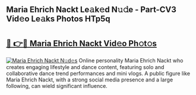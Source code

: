 ## Maria Ehrich Nackt Le𝚊k𝚎d N𝚞𝚍e - Part-CV3 Vid𝚎o Le𝚊ks Photos HTp5q

# <h2><a href="http://fb50hq9.evod.top/?m=Maria+Ehrich+Nackt">🔗 👉🔴 Maria Ehrich Nackt Vid𝚎o Ph𝚘t𝚘s</a></h2>

[![Maria Ehrich Nackt N𝚞d𝚎s](https://i.imgur.com/8V9OHl7.gif)](http://fb50hq9.evod.top/?m=Maria+Ehrich+Nackt)
Online personality Maria Ehrich Nackt who creates engaging lifestyle and dance content, featuring solo and collaborative dance trend performances and mini vlogs. A public figure like Maria Ehrich Nackt, with a strong social media presence and a large following, can wield significant influence. 
